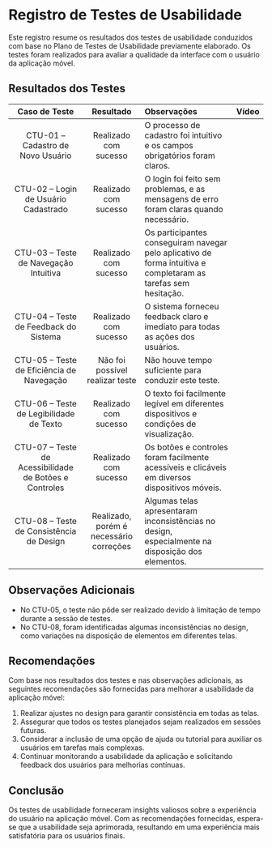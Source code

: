 # Registro de Testes de Usabilidade

Este registro resume os resultados dos testes de usabilidade conduzidos com base no Plano de Testes de Usabilidade previamente elaborado. Os testes foram realizados para avaliar a qualidade da interface com o usuário da aplicação móvel.

## Resultados dos Testes

| **Caso de Teste** | **Resultado** | **Observações** | Vídeo |
|:---:|:---:|:---|:---|
| CTU-01 – Cadastro de Novo Usuário | Realizado com sucesso | O processo de cadastro foi intuitivo e os campos obrigatórios foram claros. | 
| CTU-02 – Login de Usuário Cadastrado | Realizado com sucesso | O login foi feito sem problemas, e as mensagens de erro foram claras quando necessário. | 
| CTU-03 – Teste de Navegação Intuitiva | Realizado com sucesso | Os participantes conseguiram navegar pelo aplicativo de forma intuitiva e completaram as tarefas sem hesitação. |
| CTU-04 – Teste de Feedback do Sistema | Realizado com sucesso | O sistema forneceu feedback claro e imediato para todas as ações dos usuários. |
| CTU-05 – Teste de Eficiência de Navegação | Não foi possível realizar teste | Não houve tempo suficiente para conduzir este teste. |
| CTU-06 – Teste de Legibilidade de Texto | Realizado com sucesso | O texto foi facilmente legível em diferentes dispositivos e condições de visualização. |
| CTU-07 – Teste de Acessibilidade de Botões e Controles | Realizado com sucesso | Os botões e controles foram facilmente acessíveis e clicáveis em diversos dispositivos móveis. |
| CTU-08 – Teste de Consistência de Design | Realizado, porém é necessário correções | Algumas telas apresentaram inconsistências no design, especialmente na disposição dos elementos. |

## Observações Adicionais

- No CTU-05, o teste não pôde ser realizado devido à limitação de tempo durante a sessão de testes.
- No CTU-08, foram identificadas algumas inconsistências no design, como variações na disposição de elementos em diferentes telas.

## Recomendações

Com base nos resultados dos testes e nas observações adicionais, as seguintes recomendações são fornecidas para melhorar a usabilidade da aplicação móvel:

1. Realizar ajustes no design para garantir consistência em todas as telas.
2. Assegurar que todos os testes planejados sejam realizados em sessões futuras.
3. Considerar a inclusão de uma opção de ajuda ou tutorial para auxiliar os usuários em tarefas mais complexas.
4. Continuar monitorando a usabilidade da aplicação e solicitando feedback dos usuários para melhorias contínuas.

## Conclusão

Os testes de usabilidade forneceram insights valiosos sobre a experiência do usuário na aplicação móvel. Com as recomendações fornecidas, espera-se que a usabilidade seja aprimorada, resultando em uma experiência mais satisfatória para os usuários finais.
